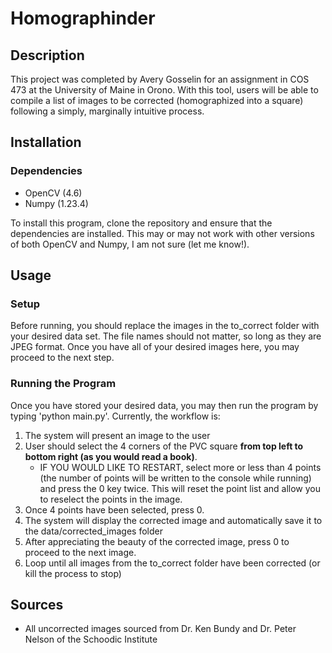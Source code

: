 # Homographinder

## Description
This project was completed by Avery Gosselin for an assignment in COS 473 at the University of Maine in Orono. With this tool, users will be able to compile a list of images to be corrected (homographized into a square) following a simply, marginally intuitive process.

## Installation
### Dependencies
- OpenCV (4.6)
- Numpy (1.23.4)

To install this program, clone the repository and ensure that the dependencies are installed. This may or may not work with other versions of both OpenCV and Numpy, I am not sure (let me know!).

## Usage
### Setup
Before running, you should replace the images in the to_correct folder with your desired data set. The file names should not matter, so long as they are JPEG format. Once you have all of your desired images here, you may proceed to the next step.

### Running the Program
Once you have stored your desired data, you may then run the program by typing 'python main.py'. Currently, the workflow is: 
1. The system will present an image to the user
2. User should select the 4 corners of the PVC square **from top left to bottom right (as you would read a book)**. 
    - IF YOU WOULD LIKE TO RESTART, select more or less than 4 points (the number of points will be written to the console while running) and press the 0 key twice. This will reset the point list and allow you to reselect the points in the image.
3. Once 4 points have been selected, press 0.
4. The system will display the corrected image and automatically save it to the data/corrected_images folder
5. After appreciating the beauty of the corrected image, press 0 to proceed to the next image.
6. Loop until all images from the to_correct folder have been corrected (or kill the process to stop)

## Sources
- All uncorrected images sourced from Dr. Ken Bundy and Dr. Peter Nelson of the Schoodic Institute


